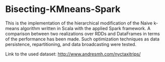 # Bisecting-KMneans-Spark
This is the implementation of the hierarchical modification of the Naive k-means algorithm written in Scala with the applied Spark framework. 
A comparison between two realizations over RDDs and DataFrames in terms of the performance has been made. Such optimization techniques as data persistence, repartitioning, and data broadcasting were tested.

Link to the used dataset:
http://www.andresmh.com/nyctaxitrips/